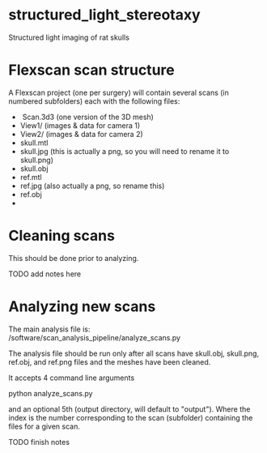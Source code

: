 structured_light_stereotaxy
===========================

Structured light imaging of rat skulls


Flexscan scan structure
==========================

A Flexscan project (one per surgery) will contain several scans (in numbered subfolders) each 
with the following files:

*  Scan<index>.3d3 (one version of the 3D mesh)
*  View1/ (images & data for camera 1)
*  View2/ (images & data for camera 2)
*  skull.mtl
*  skull.jpg (this is actually a png, so you will need to rename it to skull.png)
*  skull.obj
*  ref.mtl
*  ref.jpg (also actually a png, so rename this)
*  ref.obj
*  <various other files>


Cleaning scans
===========================

This should be done prior to analyzing.

TODO add notes here


Analyzing new scans
===========================

The main analysis file is: /software/scan_analysis_pipeline/analyze_scans.py

The analysis file should be run only after all scans have skull.obj, skull.png, 
ref.obj, and ref.png files and the meshes have been cleaned.

It accepts 4 command line arguments

  python analyze_scans.py <scan dir> <skull scan index> <hat index> <final index>

and an optional 5th (output directory, will default to "output"). Where the index is the number 
corresponding to the scan (subfolder) containing the files for a given scan.

TODO finish notes

